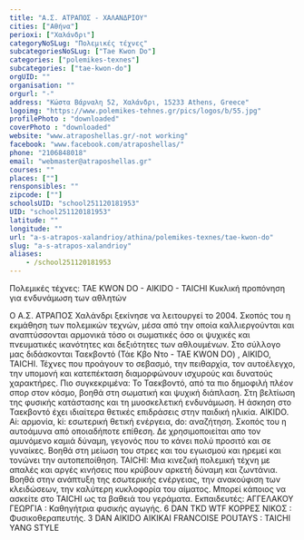 ```yaml
---
title: "Α.Σ. ΑΤΡΑΠΟΣ - XAΛΑΝΔΡΙΟΥ"
cities: ["Αθήνα"]
perioxi: ["Χαλάνδρι"]
categoryNoSLug: "Πολεμικές τέχνες"
subcategoriesNoSLug: ["Tae Kwon Do"]
categories: ["polemikes-texnes"]
subcategories: ["tae-kwon-do"]
orgUID: ""
organisation: ""
orgurl: "-"
address: "Κώστα Βάρναλη 52, Χαλάνδρι, 15233 Athens, Greece"
logoimg: "https://www.polemikes-tehnes.gr/pics/logos/b/55.jpg"
profilePhoto : "downloaded"
coverPhoto : "downloaded"
website: "www.atraposhellas.gr/-not working"
facebook: "www.facebook.com/atraposhellas/"
phone: "2106848018"
email: "webmaster@atraposhellas.gr"
courses: ""
places: [""]
rensponsibles: ""
zipcode: [""]
schoolsUID: "school251120181953"
UID: "school251120181953"
latitude: ""
longitude: ""
url: "a-s-atrapos-xalandrioy/athina/polemikes-texnes/tae-kwon-do"
slug: "a-s-atrapos-xalandrioy"
aliases:
    - /school251120181953
---
```



Πολεμικές τέχνες: TAE KWON DO - AIKIDO - TAICHI Κυκλική προπόνηση για ενδυνάμωση των αθλητών

Ο Α.Σ. ΑΤΡΑΠΟΣ Χαλάνδρι ξεκίνησε να λειτουργεί το 2004. Σκοπός του η εκμάθηση των πολεμικών τεχνών, μέσα από την οποία καλλιεργούνται και αναπτύσσονται αρμονικά τόσο οι σωματικές όσο οι ψυχικές και πνευματικές ικανότητες και δεξιότητες των αθλουμένων. Στο σύλλογο μας διδάσκονται Ταεκβοντό (Τάε Κβο Ντο - TAE KWON DO) , AIKIDO, TAICHI. Τέχνες που προάγουν το σεβασμό, την πειθαρχία, τον αυτοέλεγχο, την υπομονή και κατεπέκταση διαμορφώνουν ισχυρούς και δυνατούς χαρακτήρες. Πιο συγκεκριμένα: To Ταεκβοντό, από τα πιο δημοφιλή πλέον σπορ στον κόσμο, βοηθά στη σωματική και ψυχική διάπλαση. Στη βελτίωση της φυσικής κατάστασης και τη μυοσκελετική ενδυνάμωση. Η άσκηση στο Ταεκβοντό έχει ιδιαίτερα θετικές επιδράσεις στην παιδική ηλικία. AIKIDO. Αi: αρμονία, ki: εσωτερική θετική ενέργεια, do: αναζήτηση. Σκοπός του η αυτοάμυνα από οποιαδήποτε επίθεση. Δε χρησιμοποιείται απο τον αμυνόμενο καμιά δύναμη, γεγονός που το κάνει πολύ προσιτό και σε γυναίκες. Βοηθά στη μείωση του στρες και του εγωισμού και ηρεμεί και τονώνει την αυτοπεποίθηση. TAICHI: Μια κινεζική πολεμική τέχνη με απαλές και αργές κινήσεις που κρύβουν αρκετή δύναμη και ζωντάνια. Βοηθά στην ανάπτυξη της εσωτερικής ενέργειας, την ανακούφιση των κλειδώσεων, την καλύτερη κυκλοφορία του αίματος. Μπορεί κάποιος να ασκείτε στο ΤΑΙCHΙ ως τα βαθειά του γεράματα. Εκπαιδευτές: ΑΓΓΕΛΑΚΟΥ ΓΕΩΡΓΙΑ : Καθηγήτρια φυσικής αγωγής. 6 DAN TKD WTF KOΡΡΕΣ ΝΙΚΟΣ : Φυσικοθεραπευτής. 3 DAN AIKIDO AIKIKAΙ FRANCOISE POUTAYS : TAICHI YANG STYLE